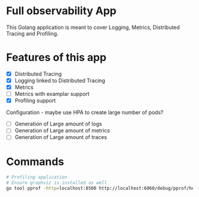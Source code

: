 # Full observability App

This Golang application is meant to cover Logging, Metrics, Distributed Tracing and Profiling.

# Features of this app

- [x] Distributed Tracing
- [x] Logging linked to Distributed Tracing
- [x] Metrics
- [ ] Metrics with examplar support
- [x] Profiling support

Configuration - maybe use HPA to create large number of pods? 
- [ ] Generation of Large amount of logs
- [ ] Generation of Large amount of metrics
- [ ] Generation of Large amount of traces

# Commands

```bash
# Profiling application
# Ensure graphviz is installed as well
go tool pprof -http=localhost:8500 http://localhost:6060/debug/pprof/heap
```
